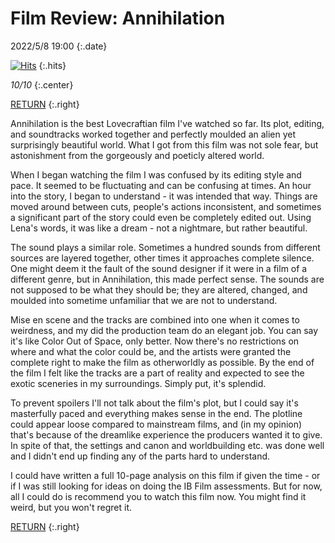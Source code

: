 # Film Review: Annihilation

2022/5/8 19:00
{:.date}

[![Hits](https://hits.seeyoufarm.com/api/count/incr/badge.svg?url=https%3A%2F%2Fcynthia7979.github.io%2Fideas%2Fannihilation-review&count_bg=%2379C83D&title_bg=%23555555&icon=&icon_color=%23E7E7E7&title=hits&edge_flat=false)](https://hits.seeyoufarm.com)
{:.hits}

*10/10*
{:.center}

[RETURN](/)
{:.right}

Annihilation is the best Lovecraftian film I've watched so far. Its plot, editing, and soundtracks worked together and perfectly moulded an alien yet surprisingly beautiful world. What I got from this film was not sole fear, but astonishment from the gorgeously and poeticly altered world. 

When I began watching the film I was confused by its editing style and pace. It seemed to be fluctuating and can be confusing at times. An hour into the story, I began to understand - it was intended that way. Things are moved around between cuts, people's actions inconsistent, and sometimes a significant part of the story could even be completely edited out. Using Lena's words, it was like a dream - not a nightmare, but rather beautiful. 

The sound plays a similar role. Sometimes a hundred sounds from different sources are layered together, other times it approaches complete silence. One might deem it the fault of the sound designer if it were in a film of a different genre, but in Annihilation, this made perfect sense. The sounds are not supposed to be what they should be; they are altered, changed, and moulded into sometime unfamiliar that we are not to understand.

Mise en scene and the tracks are combined into one when it comes to weirdness, and my did the production team do an elegant job. You can say it's like Color Out of Space, only better. Now there's no restrictions on where and what the color could be, and the artists were granted the complete right to make the film as otherworldly as possible. By the end of the film I felt like the tracks are a part of reality and expected to see the exotic sceneries in my surroundings. Simply put, it's splendid.

To prevent spoilers I'll not talk about the film's plot, but I could say it's masterfully paced and everything makes sense in the end. The plotline could appear loose compared to mainstream films, and (in my opinion) that's because of the dreamlike experience the producers wanted it to give. In spite of that, the settings and canon and worldbuilding etc. was done well and I didn't end up finding any of the parts hard to understand.

I could have written a full 10-page analysis on this film if given the time - or if I was still looking for ideas on doing the IB Film assessments. But for now, all I could do is recommend you to watch this film now. You might find it weird, but you won't regret it.

[RETURN](/)
{:.right}